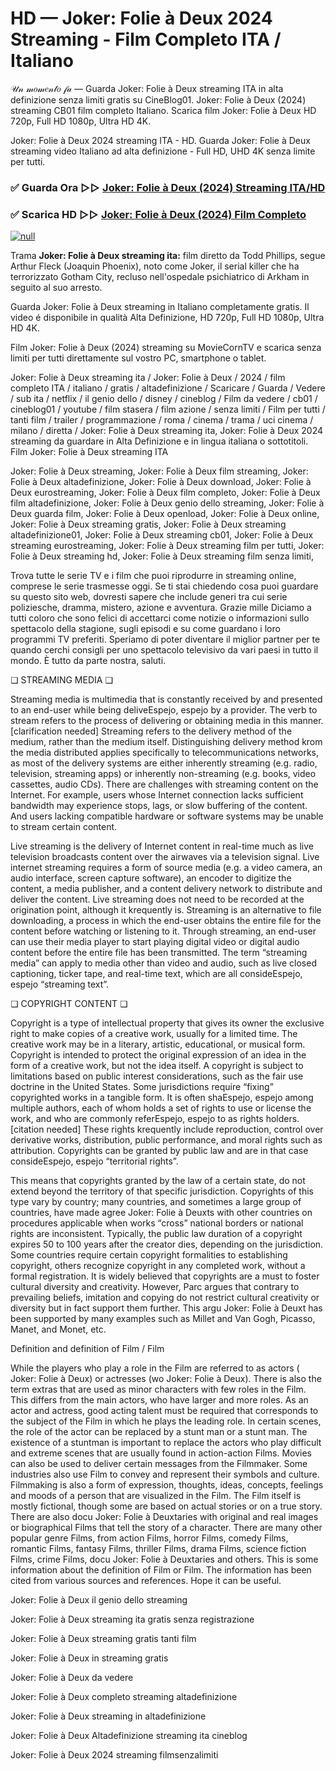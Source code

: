 # HD — Joker: Folie à Deux 2024 Streaming - Film Completo ITA / Italiano
𝒰𝓃 𝓂𝑜𝓂𝑒𝓃𝓉𝑜 𝒻𝒶 — Guarda Joker: Folie à Deux streaming ITA in alta definizione senza limiti gratis su CineBlog01. Joker: Folie à Deux (2024) streaming CB01 film completo Italiano. Scarica film Joker: Folie à Deux HD 720p, Full HD 1080p, Ultra HD 4K.

Joker: Folie à Deux 2024 streaming ITA - HD. Guarda Joker: Folie à Deux streaming video Italiano ad alta definizione - Full HD, UHD 4K senza limite per tutti.

### ✅ Guarda Ora ▷▷ [Joker: Folie à Deux (2024) Streaming ITA/HD](https://t.co/vIMyElIwP3)

### ✅ Scarica HD ▷▷ [Joker: Folie à Deux (2024) Film Completo](https://t.co/vIMyElIwP3)

[![null](https://static.wixstatic.com/media/855a25_043b5abeb4ae4d35ac003198e7fe56ed~mv2.gif)](https://t.co/vIMyElIwP3)

Trama **Joker: Folie à Deux streaming ita:** film diretto da Todd Phillips, segue Arthur Fleck (Joaquin Phoenix), noto come Joker, il serial killer che ha terrorizzato Gotham City, recluso nell'ospedale psichiatrico di Arkham in seguito al suo arresto.

Guarda Joker: Folie à Deux streaming in Italiano completamente gratis. Il video é disponibile in qualità Alta Definizione, HD 720p, Full HD 1080p, Ultra HD 4K.

Film Joker: Folie à Deux (2024) streaming su MovieCornTV e scarica senza limiti per tutti direttamente sul vostro PC, smartphone o tablet.

Joker: Folie à Deux streaming ita / Joker: Folie à Deux / 2024 / film completo ITA / italiano / gratis / altadefinizione / Scaricare / Guarda / Vedere / sub ita / netflix / il genio dello / disney / cineblog / Film da vedere / cb01 / cineblog01 / youtube / film stasera / film azione / senza limiti / Film per tutti / tanti film / trailer / programmazione / roma / cinema / trama / uci cinema / milano / diretta / Joker: Folie à Deux streaming ita, Joker: Folie à Deux 2024 streaming da guardare in Alta Definizione e in lingua italiana o sottotitoli. Film Joker: Folie à Deux streaming ITA

Joker: Folie à Deux streaming, Joker: Folie à Deux film streaming, Joker: Folie à Deux altadefinizione, Joker: Folie à Deux download, Joker: Folie à Deux eurostreaming, Joker: Folie à Deux film completo, Joker: Folie à Deux film altadefinizione, Joker: Folie à Deux genio dello streaming, Joker: Folie à Deux guarda film, Joker: Folie à Deux openload, Joker: Folie à Deux online, Joker: Folie à Deux streaming gratis, Joker: Folie à Deux streaming altadefinizione01, Joker: Folie à Deux streaming cb01, Joker: Folie à Deux streaming eurostreaming, Joker: Folie à Deux streaming film per tutti, Joker: Folie à Deux streaming hd, Joker: Folie à Deux streaming film senza limiti,

Trova tutte le serie TV e i film che puoi riprodurre in streaming online, comprese le serie trasmesse oggi. Se ti stai chiedendo cosa puoi guardare su questo sito web, dovresti sapere che include generi tra cui serie poliziesche, dramma, mistero, azione e avventura. Grazie mille Diciamo a tutti coloro che sono felici di accettarci come notizie o informazioni sullo spettacolo della stagione, sugli episodi e su come guardano i loro programmi TV preferiti. Speriamo di poter diventare il miglior partner per te quando cerchi consigli per uno spettacolo televisivo da vari paesi in tutto il mondo. È tutto da parte nostra, saluti.

❏ STREAMING MEDIA ❏

Streaming media is multimedia that is constantly received by and presented to an end-user while being deliveEspejo, espejo by a provider. The verb to stream refers to the process of delivering or obtaining media in this manner.[clarification needed] Streaming refers to the delivery method of the medium, rather than the medium itself. Distinguishing delivery method krom the media distributed applies specifically to telecommunications networks, as most of the delivery systems are either inherently streaming (e.g. radio, television, streaming apps) or inherently non-streaming (e.g. books, video cassettes, audio CDs). There are challenges with streaming content on the Internet. For example, users whose Internet connection lacks sufficient bandwidth may experience stops, lags, or slow buffering of the content. And users lacking compatible hardware or software systems may be unable to stream certain content.

Live streaming is the delivery of Internet content in real-time much as live television broadcasts content over the airwaves via a television signal. Live internet streaming requires a form of source media (e.g. a video camera, an audio interface, screen capture software), an encoder to digitize the content, a media publisher, and a content delivery network to distribute and deliver the content. Live streaming does not need to be recorded at the origination point, although it krequently is. Streaming is an alternative to file downloading, a process in which the end-user obtains the entire file for the content before watching or listening to it. Through streaming, an end-user can use their media player to start playing digital video or digital audio content before the entire file has been transmitted. The term “streaming media” can apply to media other than video and audio, such as live closed captioning, ticker tape, and real-time text, which are all consideEspejo, espejo “streaming text”.

❏ COPYRIGHT CONTENT ❏

Copyright is a type of intellectual property that gives its owner the exclusive right to make copies of a creative work, usually for a limited time. The creative work may be in a literary, artistic, educational, or musical form. Copyright is intended to protect the original expression of an idea in the form of a creative work, but not the idea itself. A copyright is subject to limitations based on public interest considerations, such as the fair use doctrine in the United States. Some jurisdictions require “fixing” copyrighted works in a tangible form. It is often shaEspejo, espejo among multiple authors, each of whom holds a set of rights to use or license the work, and who are commonly referEspejo, espejo to as rights holders.[citation needed] These rights krequently include reproduction, control over derivative works, distribution, public performance, and moral rights such as attribution. Copyrights can be granted by public law and are in that case consideEspejo, espejo “territorial rights”.

This means that copyrights granted by the law of a certain state, do not extend beyond the territory of that specific jurisdiction. Copyrights of this type vary by country; many countries, and sometimes a large group of countries, have made agree Joker: Folie à Deuxts with other countries on procedures applicable when works “cross” national borders or national rights are inconsistent. Typically, the public law duration of a copyright expires 50 to 100 years after the creator dies, depending on the jurisdiction. Some countries require certain copyright formalities to establishing copyright, others recognize copyright in any completed work, without a formal registration. It is widely believed that copyrights are a must to foster cultural diversity and creativity. However, Parc argues that contrary to prevailing beliefs, imitation and copying do not restrict cultural creativity or diversity but in fact support them further. This argu Joker: Folie à Deuxt has been supported by many examples such as Millet and Van Gogh, Picasso, Manet, and Monet, etc.

Definition and definition of Film / Film

While the players who play a role in the Film are referred to as actors ( Joker: Folie à Deux) or actresses (wo Joker: Folie à Deux). There is also the term extras that are used as minor characters with few roles in the Film. This differs from the main actors, who have larger and more roles. As an actor and actress, good acting talent must be required that corresponds to the subject of the Film in which he plays the leading role. In certain scenes, the role of the actor can be replaced by a stunt man or a stunt man. The existence of a stuntman is important to replace the actors who play difficult and extreme scenes that are usually found in action-action Films. Movies can also be used to deliver certain messages from the Filmmaker. Some industries also use Film to convey and represent their symbols and culture. Filmmaking is also a form of expression, thoughts, ideas, concepts, feelings and moods of a person that are visualized in the Film. The Film itself is mostly fictional, though some are based on actual stories or on a true story. There are also docu Joker: Folie à Deuxtaries with original and real images or biographical Films that tell the story of a character. There are many other popular genre Films, from action Films, horror Films, comedy Films, romantic Films, fantasy Films, thriller Films, drama Films, science fiction Films, crime Films, docu Joker: Folie à Deuxtaries and others. This is some information about the definition of Film or Film. The information has been cited from various sources and references. Hope it can be useful.

Joker: Folie à Deux il genio dello streaming

Joker: Folie à Deux streaming ita gratis senza registrazione

Joker: Folie à Deux streaming gratis tanti film

Joker: Folie à Deux in streaming gratis

Joker: Folie à Deux da vedere

Joker: Folie à Deux completo streaming altadefinizione

Joker: Folie à Deux streaming in altadefinizione

Joker: Folie à Deux Altadefinizione streaming ita cineblog

Joker: Folie à Deux 2024 streaming filmsenzalimiti
